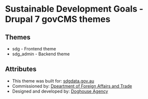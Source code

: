 # Sustainable Development Goals - Drupal 7 govCMS themes

## Themes

* sdg - Frontend theme
* sdg_admin - Backend theme

## Attributes

* This theme was built for: [sdgdata.gov.au](https://www.sdgdata.gov.au/) 
* Commissioned by: [Dpeartment of Foreign Affairs and Trade](http://dfat.gov.au/)
* Designed and developed by: [Doghouse Agency](http://doghouse.agency)
